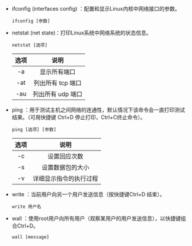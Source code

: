 - ifconfig (interfaces config) ：配置和显示Linux内核中网络接口的参数。

  ```linux
  ifconfig [参数]
  ```

- netstat (net state)：打印Linux系统中网络系统的状态信息。

  ```linux
  netstat [选项]
  ```

  | 选项 |       说明        |
  | :--: | :---------------: |
  |  -a  |   显示所有端口    |
  | -at  | 列出所有 tcp 端口 |
  | -au  | 列出所有 udp 端口 |

- ping ：用于测试主机之间网络的连通性，默认情况下该命令会一直打印测试结果。（可用快捷键 Ctrl+D 停止打印，Ctrl+C终止命令）。

  ```linux
  ping [选项] [参数]
  ```

  | 选项 |          说明          |
  | :--: | :--------------------: |
  |  -c  |      设置回应次数      |
  |  -s  |    设置数据包的大小    |
  |  -v  | 详细显示指令的执行过程 |

- write ：当前用户向另一个用户发送信息（按快捷键Ctrl+D 结束）。

  ```linux
  write 用户名
  ```

- wall ：使用root用户向所有用户（观察某用户的用户发送信息），以快捷键组合Ctrl+D。

  ```linux
  wall [message]
  ```

